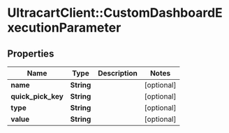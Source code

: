 # UltracartClient::CustomDashboardExecutionParameter

## Properties
Name | Type | Description | Notes
------------ | ------------- | ------------- | -------------
**name** | **String** |  | [optional] 
**quick_pick_key** | **String** |  | [optional] 
**type** | **String** |  | [optional] 
**value** | **String** |  | [optional] 



